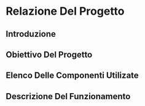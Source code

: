 # Relazione Del Progetto



## Introduzione





## Obiettivo Del Progetto





## Elenco Delle Componenti Utilizate





## Descrizione Del Funzionamento
